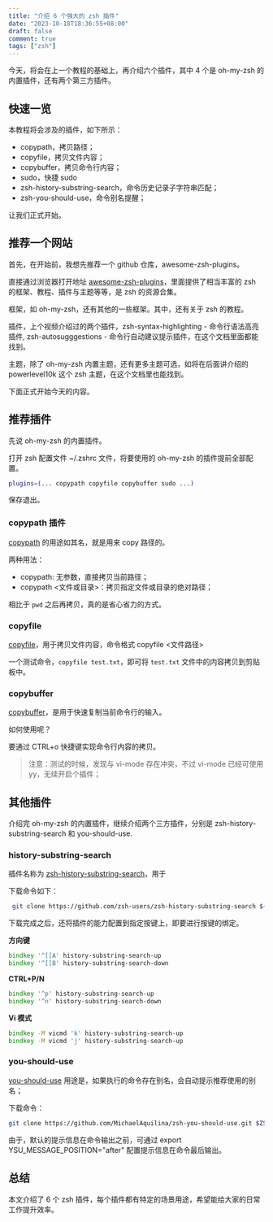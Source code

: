 ```yaml
---
title: "介绍 6 个强大的 zsh 插件"
date: "2023-10-18T18:36:55+08:00"
draft: false
comment: true
tags: ["zsh"]
---
```


今天，将会在上一个教程的基础上，再介绍六个插件，其中 4 个是 oh-my-zsh 的内置插件，还有两个第三方插件。

## 快速一览

本教程将会涉及的插件，如下所示：

- copypath，拷贝路径；
- copyfile，拷贝文件内容；
- copybuffer，拷贝命令行内容；
- sudo，快捷 sudo
- zsh-history-substring-search，命令历史记录子字符串匹配；
- zsh-you-should-use，命令别名提醒；

让我们正式开始。

## 推荐一个网站

首先，在开始前，我想先推荐一个 github 仓库，awesome-zsh-plugins。

直接通过浏览器打开地址 [awesome-zsh-plugins](https://github.com/unixorn/awesome-zsh-plugins)，里面提供了相当丰富的 zsh 的框架、教程、插件与主题等等，是 zsh 的资源合集。

框架，如 oh-my-zsh，还有其他的一些框架。其中，还有关于 zsh 的教程。

插件，上个视频介绍过的两个插件，zsh-syntax-highlighting - 命令行语法高亮插件, zsh-autosugggestions - 命令行自动建议提示插件，在这个文档里面都能找到。

主题，除了 oh-my-zsh 内置主题，还有更多主题可选，如将在后面讲介绍的 powerlevel10k 这个 zsh 主题，在这个文档里也能找到。

下面正式开始今天的内容。

## 推荐插件

先说 oh-my-zsh 的内置插件。

打开 zsh 配置文件 ~/.zshrc 文件，将要使用的 oh-my-zsh 的插件提前全部配置。

```bash
plugins=(... copypath copyfile copybuffer sudo ...)
```

保存退出。

### copypath 插件

[copypath](https://github.com/ohmyzsh/ohmyzsh/tree/master/plugins/copypath) 的用途如其名，就是用来 copy 路径的。

两种用法：

- copypath: 无参数，直接拷贝当前路径；
- copypath <文件或目录>：拷贝指定文件或目录的绝对路径；

相比于 `pwd` 之后再拷贝，真的是省心省力的方式。

### copyfile

[copyfile](https://github.com/ohmyzsh/ohmyzsh/tree/master/plugins/copyfile)，用于拷贝文件内容，命令格式 copyfile <文件路径>

一个测试命令，`copyfile test.txt`，即可将 `test.txt` 文件中的内容拷贝到剪贴板中。

### copybuffer

[copybuffer](https://github.com/ohmyzsh/ohmyzsh/tree/master/plugins/copybuffer)，是用于快速复制当前命令行的输入。

如何使用呢？

要通过 CTRL+o 快捷键实现命令行内容的拷贝。

> 注意：测试的时候，发现与 vi-mode 存在冲突，不过 vi-mode 已经可使用 yy，无续开启个插件；

## 其他插件

介绍完 oh-my-zsh 的内置插件，继续介绍两个三方插件，分别是 zsh-history-substring-search 和 you-should-use.

### history-substring-search

插件名称为 [zsh-history-substring-search](https://github.com/zsh-users/zsh-history-substring-search)，用于

下载命令如下：

```bash
 git clone https://github.com/zsh-users/zsh-history-substring-search ${ZSH_CUSTOM:-~/.oh-my-zsh/custom}/plugins/zsh-history-substring-search
```

下载完成之后，还将插件的能力配置到指定按键上，即要进行按键的绑定。

**方向键**

```zsh
bindkey '^[[A' history-substring-search-up
bindkey '^[[B' history-substring-search-down
```

**CTRL+P/N**

```zsh
bindkey '^p' history-substring-search-up
bindkey '^n' history-substring-search-down
```

**Vi 模式**
```zsh
bindkey -M vicmd 'k' history-substring-search-up
bindkey -M vicmd 'j' history-substring-search-up
```

### you-should-use

[you-should-use](https://github.com/MichaelAquilina/zsh-you-should-use) 用途是，如果执行的命令存在别名，会自动提示推荐使用的别名；

下载命令：

```bash
git clone https://github.com/MichaelAquilina/zsh-you-should-use.git $ZSH_CUSTOM/plugins/you-should-use
```

由于，默认的提示信息在命令输出之前，可通过 export YSU_MESSAGE_POSITION="after" 配置提示信息在命令最后输出。

## 总结

本文介绍了 6 个 zsh 插件，每个插件都有特定的场景用途，希望能给大家的日常工作提升效率。

